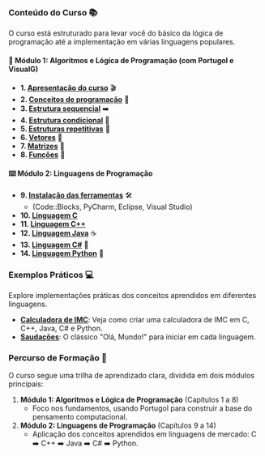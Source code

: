 ### **Conteúdo do Curso** 📚

O curso está estruturado para levar você do básico da lógica de programação até a implementação em várias linguagens populares.

#### **🧠 Módulo 1: Algoritmos e Lógica de Programação (com Portugol e VisualG)**
* **1. [Apresentação do curso](./01_apresentacao.md)** 🎬
* **2. [Conceitos de programação](./02_conceitos_programacao.md)** 🤔
* **3. [Estrutura sequencial](./03_estrutura_sequencial.md)** ➡️
* **4. [Estrutura condicional](./04_estrutura_condicional.md)** 🔀
* **5. [Estruturas repetitivas](./05_estruturas_repetitivas.md)** 🔁
* **6. [Vetores](./06_vetores.md)** 📏
* **7. [Matrizes](./07_matrizes.md)** 🔢
* **8. [Funções](./08_funcoes.md)** 🧩

#### **⌨️ Módulo 2: Linguagens de Programação**
* **9. [Instalação das ferramentas](./09_instalacao_ferramentas.md)** 🛠️
    * (Code::Blocks, PyCharm, Eclipse, Visual Studio)
* **10. [Linguagem C](./c/)**
* **11. [Linguagem C++](./cpp/)**
* **12. [Linguagem Java](./java/)** ☕
* **13. [Linguagem C#](./csharp/)** 💎
* **14. [Linguagem Python](./python/)** 🐍

### **Exemplos Práticos** 💻
Explore implementações práticas dos conceitos aprendidos em diferentes linguagens.

* **[Calculadora de IMC](./exemplos/imc/)**: Veja como criar uma calculadora de IMC em C, C++, Java, C# e Python.
* **[Saudações](./exemplos/saudacoes/)**: O clássico "Olá, Mundo!" para iniciar em cada linguagem.

### **Percurso de Formação** 👣

O curso segue uma trilha de aprendizado clara, dividida em dois módulos principais:

1.  **Módulo 1: Algoritmos e Lógica de Programação** (Capítulos 1 a 8)
    *   Foco nos fundamentos, usando Portugol para construir a base do pensamento computacional.
2.  **Módulo 2: Linguagens de Programação** (Capítulos 9 a 14)
    *   Aplicação dos conceitos aprendidos em linguagens de mercado: C ➡️ C++ ➡️ Java ➡️ C# ➡️ Python.